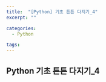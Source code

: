 ```yaml
---
title:  "[Python] 기초 튼튼 다지기_4"
excerpt: ""

categories:
  - Python

tags:
---
```


## Python 기초 튼튼 다지기_4

